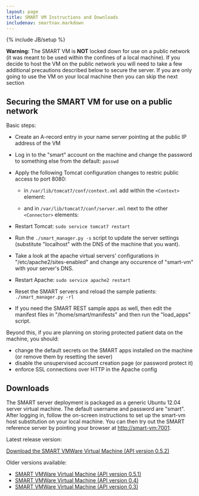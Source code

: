 ```yaml
---
layout: page
title: SMART VM Instructions and Downloads
includenav: smartnav.markdown
---
```


{% include JB/setup %}


<div class='red_box'>
  <p>
    <b>Warning:</b> The SMART VM is <b>NOT</b> locked down for use on a
    public network (it was meant to be used within the confines of a local
    machine). If you decide to host the VM on the public network you will
    need to take a few additional precautions described below to secure the
    server. If you are only going to use the VM on your local machine then
    you can skip the next section</p>
</div>


## Securing the SMART VM for use on a public network

Basic steps:

  * Create an A-record entry in your name server pointing at the public IP
    address of the VM

  * Log in to the "smart" account on the machine and change the password
    to something else from the default: `passwd`

  * Apply the following Tomcat configuration changes to restric public access
    to port 8080:

      + in `/var/lib/tomcat7/conf/context.xml` add within the `<Context>` element:

        <Valve className="org.apache.catalina.valves.RemoteHostValve" allow="localhost"/>

      + and in `/var/lib/tomcat7/conf/server.xml` next to the other `<Connector>` elements:

        <Connector port="8080" protocol="HTTP/1.1" enableLookups="true">

  * Restart Tomcat: `sudo service tomcat7 restart`

  * Run the `./smart_manager.py -s` script to update the server settings
    (substitute "localhost" with the DNS of the machine that you want).

  * Take a look at the apache virtual servers' configurations in
    "/etc/apache2/sites-enabled" and change any occurence of "smart-vm"
    with your server's DNS.

  * Restart Apache: `sudo service apache2 restart`

  * Reset the SMART servers and reload the sample patients: `./smart_manager.py -rl`

  * If you need the SMART REST sample apps as well, then edit the manifest
    files in "/home/smart/manifests" and then run the "load_apps" script.

Beyond this, if you are planning on storing protected patient data on the
machine, you should:

   * change the default secrets on the SMART apps installed on the machine
(or remove them by resetting the sever)
   * disable the unsupervised account creation page (or password protect
it)
   * enforce SSL connections over HTTP in the Apache config

## Downloads

The SMART server deployment is packaged as a generic Ubuntu 12.04 server
virtual machine. The default username and password are "smart". After
logging in, follow the on-screen instructions to set up the smart-vm
host substitution on your local machine. You can then try out the SMART
reference server by pointing your browser at <http://smart-vm:7001>.

Latest release version:

[Download the SMART VMWare Virtual Machine (API version 0.5.2)](http://media.smartplatforms.org/smart-vm/smart-vm-0.5.2.zip)

Older versions available:

* [SMART VMWare Virtual Machine (API version 0.5.1)](http://media.smartplatforms.org/smart-vm/smart-vm-0.5.1.zip)
* [SMART VMWare Virtual Machine (API version 0.4)](http://media.smartplatforms.org/smart-vm/smart-vm-0.4.zip)
* [SMART VMWare Virtual Machine (API version 0.3)](http://media.smartplatforms.org/smart-vm/smart-vm-0.3.zip)
